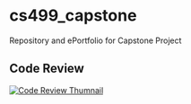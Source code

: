 # cs499_capstone
Repository and ePortfolio for Capstone Project

## Code Review

[![Code Review Thumnail](https://i9.ytimg.com/vi_webp/xiE6kq0efdw/mq2.webp?sqp=CLD6kLUG-oaymwEmCMACELQB8quKqQMa8AEB-AH4CYAC0AWKAgwIABABGDogYChlMA8=&rs=AOn4CLDTxuDcdX1Ay_zm7Mz-yFlriSu_SA)](https://youtu.be/xiE6kq0efdw)

